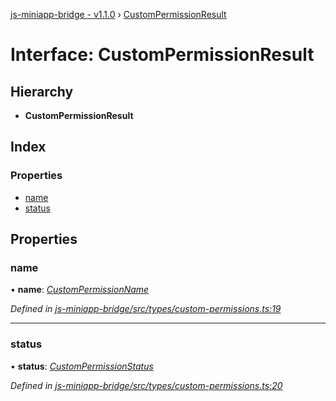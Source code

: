 [js-miniapp-bridge - v1.1.0](../README.md) › [CustomPermissionResult](custompermissionresult.md)

# Interface: CustomPermissionResult

## Hierarchy

* **CustomPermissionResult**

## Index

### Properties

* [name](custompermissionresult.md#name)
* [status](custompermissionresult.md#status)

## Properties

###  name

• **name**: *[CustomPermissionName](../enums/custompermissionname.md)*

*Defined in [js-miniapp-bridge/src/types/custom-permissions.ts:19](https://github.com/rakutentech/js-miniapp/blob/1e2f55c/js-miniapp-bridge/src/types/custom-permissions.ts#L19)*

___

###  status

• **status**: *[CustomPermissionStatus](../enums/custompermissionstatus.md)*

*Defined in [js-miniapp-bridge/src/types/custom-permissions.ts:20](https://github.com/rakutentech/js-miniapp/blob/1e2f55c/js-miniapp-bridge/src/types/custom-permissions.ts#L20)*
